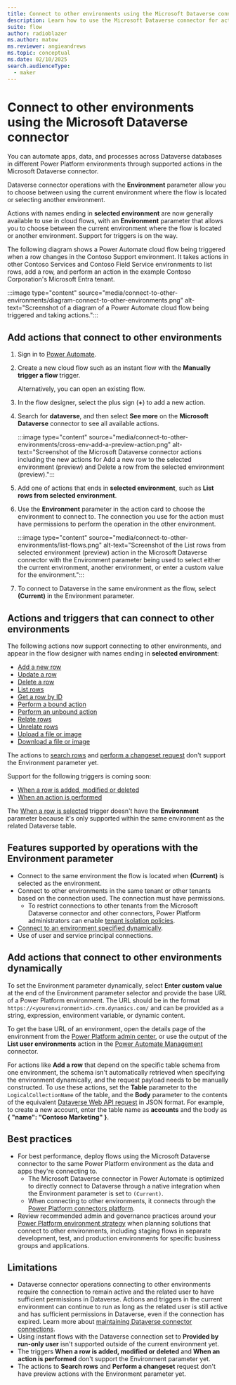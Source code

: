 ```yaml
---
title: Connect to other environments using the Microsoft Dataverse connector
description: Learn how to use the Microsoft Dataverse connector for actions and triggers across Power Platform environments.
suite: flow
author: radioblazer
ms.author: matow
ms.reviewer: angieandrews
ms.topic: conceptual
ms.date: 02/10/2025
search.audienceType: 
  - maker
---
```


# Connect to other environments using the Microsoft Dataverse connector

You can automate apps, data, and processes across Dataverse databases in different Power Platform environments through supported actions in the Microsoft Dataverse connector.

Dataverse connector operations with the **Environment** parameter allow you to choose between using the current environment where the flow is located or selecting another environment.

Actions with names ending in **selected environment** are now generally available to use in cloud flows, with an **Environment** parameter that allows you to choose between the current environment where the flow is located or another environment. Support for triggers is on the way.
<!-- All connections visible -->

The following diagram shows a Power Automate cloud flow being triggered when a row changes in the Contoso Support environment. It takes actions in other Contoso Services and Contoso Field Service environments to list rows, add a row, and perform an action in the example Contoso Corporation's Microsoft Entra tenant.

:::image type="content" source="media/connect-to-other-environments/diagram-connect-to-other-environments.png" alt-text="Screenshot of a diagram of a Power Automate cloud flow being triggered and taking actions.":::

## Add actions that connect to other environments

1. Sign in to [Power Automate](https://make.powerautomate.com).
1. Create a new cloud flow such as an instant flow with the **Manually trigger a flow** trigger.

    Alternatively, you can open an existing flow.

1. In the flow designer, select the plus sign (**+**) to add a new action.
1. Search for **dataverse**, and then select **See more** on the **Microsoft Dataverse** connector to see all available actions.

    :::image type="content" source="media/connect-to-other-environments/cross-env-add-a-preview-action.png" alt-text="Screenshot of the Microsoft Dataverse connector actions including the new actions for Add a new row to the selected environment (preview) and Delete a row from the selected environment (preview).":::

1. Add one of actions that ends in **selected environment**, such as **List rows from selected environment**.
1. Use the **Environment** parameter in the action card to choose the environment to connect to. The connection you use for the action must have permissions to perform the operation in the other environment.

    :::image type="content" source="media/connect-to-other-environments/list-flows.png" alt-text="Screenshot of the List rows from selected environment (preview) action in the Microsoft Dataverse connector with the Environment parameter being used to select either the current environment, another environment, or enter a custom value for the environment.":::

1. To connect to Dataverse in the same environment as the flow, select **(Current)** in the Environment parameter.

## Actions and triggers that can connect to other environments

The following actions now support connecting to other environments, and appear in the flow designer with names ending in **selected environment**:

- [Add a new row](/power-automate/dataverse/create)
- [Update a row](/power-automate/dataverse/update)
- [Delete a row](/power-automate/dataverse/delete-row)
- [List rows](/power-automate/dataverse/list-rows)
- [Get a row by ID](/power-automate/dataverse/get-row-id)
- [Perform a bound action](/power-automate/dataverse/bound-unbound)
- [Perform an unbound action](/power-automate/dataverse/bound-unbound)
- [Relate rows](/power-automate/dataverse/relate-unrelate-rows)
- [Unrelate rows](/power-automate/dataverse/relate-unrelate-rows)
- [Upload a file or image](/power-automate/dataverse/upload-download-file)
- [Download a file or image](/power-automate/dataverse/upload-download-file)

The actions to [search rows](/power-automate/dataverse/search) and [perform a changeset request](/power-automate/dataverse/change-set) don't support the Environment parameter yet.

Support for the following triggers is coming soon: 

- [When a row is added, modified or deleted](/power-automate/dataverse/create-update-delete-trigger)
- [When an action is performed](/power-automate/dataverse/action-trigger)

The [When a row is selected](/power-automate/connection-cds#initiate-a-cloud-flow-from-dataverse) trigger doesn't have the **Environment** parameter because it's only supported within the same environment as the related Dataverse table.


## Features supported by operations with the Environment parameter

- Connect to the same environment the flow is located when **(Current)** is selected as the environment.
- Connect to other environments in the same tenant or other tenants based on the connection used. The connection must have permissions.
  - To restrict connections to other tenants from the Microsoft Dataverse connector and other connectors, Power Platform administrators can enable [tenant isolation policies](/power-platform/admin/cross-tenant-restrictions).
- [Connect to an environment specified dynamically](#add-actions-that-connect-to-other-environments-dynamically).
- Use of user and service principal connections.

## Add actions that connect to other environments dynamically

To set the Environment parameter dynamically, select **Enter custom value** at the end of the Environment parameter selector and provide the base URL of a Power Platform environment. The URL should be in the format `https://<yourenvironmentid>.crm.dynamics.com/` and can be provided as a string, expression, environment variable, or dynamic content.

To get the base URL of an environment, open the details page of the environment from the [Power Platform admin center](https://admin.powerplatform.com), or use the output of the **List user environments** action in the [Power Automate Management](/connectors/flowmanagement/) connector.

For actions like **Add a row** that depend on the specific table schema from one environment, the schema isn't automatically retrieved when specifying the environment dynamically, and the request payload needs to be manually constructed. To use these actions, set the **Table** parameter to the `LogicalCollectionName` of the table, and the **Body** parameter to the contents of the equivalent [Dataverse Web API request](/power-apps/developer/data-platform/webapi/create-entity-web-api) in JSON format. For example, to create a new account, enter the table name as **accounts** and the body as **{ "name": "Contoso Marketing" }**.

## Best practices

- For best performance, deploy flows using the Microsoft Dataverse connector to the same Power Platform environment as the data and apps they're connecting to.
  - The Microsoft Dataverse connector in Power Automate is optimized to directly connect to Dataverse through a native integration when the Environment parameter is set to `(Current)`. 
  - When connecting to other environments, it connects through the [Power Platform connectors platform](/connectors/connectors).
- Review recommended admin and governance practices around your [Power Platform environment strategy](/power-platform/guidance/adoption/environment-strategy) when planning solutions that connect to other environments, including staging flows in separate development, test, and production environments for specific business groups and applications.

## Limitations

- Dataverse connector operations connecting to other environments require the connection to remain active and the related user to have sufficient permissions in Dataverse. Actions and triggers in the current environment can continue to run as long as the related user is still active and has sufficient permissions in Dataverse, even if the connection has expired. Learn more about [maintaining Dataverse connector connections](maintain-connections).
- Using instant flows with the Dataverse connection set to **Provided by run-only user** isn't supported outside of the current environment yet.
- The triggers **When a row is added, modified or deleted** and **When an action is performed** don't support the Environment parameter yet.
- The actions to **Search rows** and **Perform a changeset** request don't have preview actions with the Environment parameter yet.

